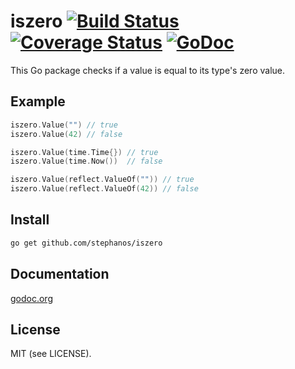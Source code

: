 iszero [![Build Status](https://secure.travis-ci.org/stephanos/iszero.png)](https://travis-ci.org/stephanos/iszero) [![Coverage Status](https://coveralls.io/repos/stephanos/iszero/badge.png)](https://coveralls.io/r/stephanos/iszero) [![GoDoc](https://camo.githubusercontent.com/6bae67c5189d085c05271a127da5a4bbb1e8eb2c/68747470733a2f2f676f646f632e6f72672f6769746875622e636f6d2f736d61727479737472656574732f676f636f6e7665793f7374617475732e706e67)](http://godoc.org/github.com/stephanos/iszero)
=========

This Go package checks if a value is equal to its type's zero value.


## Example
```go
iszero.Value("") // true
iszero.Value(42) // false

iszero.Value(time.Time{}) // true
iszero.Value(time.Now())  // false

iszero.Value(reflect.ValueOf("")) // true
iszero.Value(reflect.ValueOf(42)) // false
```

## Install
```bash
go get github.com/stephanos/iszero
```

## Documentation
[godoc.org](http://godoc.org/github.com/stephanos/iszero)

## License
MIT (see LICENSE).
